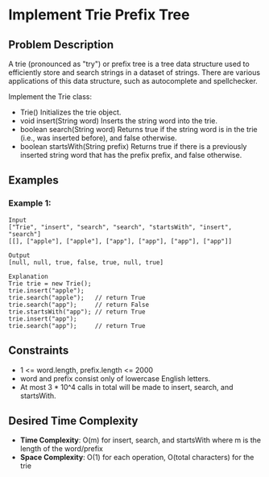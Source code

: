 # Implement Trie Prefix Tree

## Problem Description

A trie (pronounced as "try") or prefix tree is a tree data structure used to efficiently store and search strings in a dataset of strings. There are various applications of this data structure, such as autocomplete and spellchecker.

Implement the Trie class:

- Trie() Initializes the trie object.
- void insert(String word) Inserts the string word into the trie.
- boolean search(String word) Returns true if the string word is in the trie (i.e., was inserted before), and false otherwise.
- boolean startsWith(String prefix) Returns true if there is a previously inserted string word that has the prefix prefix, and false otherwise.

## Examples

### Example 1:

```
Input
["Trie", "insert", "search", "search", "startsWith", "insert", "search"]
[[], ["apple"], ["apple"], ["app"], ["app"], ["app"], ["app"]]

Output
[null, null, true, false, true, null, true]

Explanation
Trie trie = new Trie();
trie.insert("apple");
trie.search("apple");   // return True
trie.search("app");     // return False
trie.startsWith("app"); // return True
trie.insert("app");
trie.search("app");     // return True
```

## Constraints

- 1 <= word.length, prefix.length <= 2000
- word and prefix consist only of lowercase English letters.
- At most 3 \* 10^4 calls in total will be made to insert, search, and startsWith.

## Desired Time Complexity

- **Time Complexity**: O(m) for insert, search, and startsWith where m is the length of the word/prefix
- **Space Complexity**: O(1) for each operation, O(total characters) for the trie
